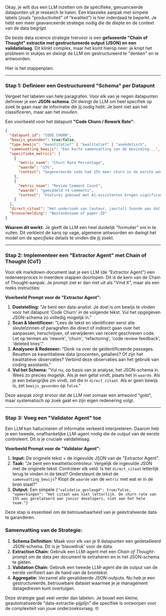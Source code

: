 Okay, je wilt dus een LLM inzetten om de specifieke, genuanceerde datapunten uit je research te halen. Een klassieke aanpak met simpele labels (zoals "productiviteit" of "kwaliteit") is hier inderdaad te beperkt. Je hebt een meer geavanceerde strategie nodig die de diepte en de context van de data begrijpt.

De beste data science strategie hiervoor is een **gefaseerde "Chain of Thought" extractie met gestructureerde output (JSON) en een validatielaag**. Dit klinkt complex, maar het komt hierop neer: je knipt het probleem in stukjes en dwingt de LLM om gestructureerd te "denken" en te antwoorden.

Hier is het stappenplan:

-----

### Stap 1: Definieer een Gestructureerd "Schema" per Datapunt

Vergeet het labelen van hele paragrafen. Voor elk van je negen datapunten definieer je een **JSON-schema**. Dit dwingt de LLM om heel specifiek op zoek te gaan naar de informatie die jij nodig hebt. Je bent niet aan het classificeren, maar aan het *invullen*.

Een voorbeeld voor het datapunt **"Code Churn / Rework Rate"**:

```json
{
  "datapunt_id": "CODE_CHURN",
  "bewijs_gevonden": true/false,
  "type_bewijs": "kwantitatief" | "kwalitatief" | "anekdotisch",
  "samenvatting_bewijs": "Een korte samenvatting van de bevinding...",
  "specifieke_metrics": [
    {
      "metric_naam": "Churn Rate Percentage",
      "waarde": "15%",
      "context": "Gegenereerde code had 15% meer churn in de eerste week na de commit."
    },
    {
      "metric_naam": "Review Comment Count",
      "waarde": "gemiddeld +4 comments",
      "context": "Features gebouwd met AI-assistenten kregen significant meer review-commentaar gerelateerd aan logica en leesbaarheid."
    }
  ],
  "direct_citaat": "Het onderzoek van [auteur, jaartal] toonde aan dat '...de initiële snelheid van codegeneratie teniet werd gedaan door de verhoogde noodzaak voor refactoring...'",
  "bronvermelding": "Bestandsnaam of paper-ID"
}
```

**Waarom dit werkt:** Je geeft de LLM een heel duidelijk "formulier" om in te vullen. Dit verkleint de kans op vage, algemene antwoorden en dwingt het model om de *specifieke* details te vinden die jij zoekt.

-----

### Stap 2: Implementeer een "Extractor Agent" met Chain of Thought (CoT)

Voor elk markdown-document laat je een LLM (de "Extractor Agent") een redeneerproces in meerdere stappen doorlopen. Dit is de kern van de Chain of Thought-aanpak. Je prompt ziet er dan niet uit als "Vind X", maar als een reeks instructies:

**Voorbeeld Prompt voor de "Extractor Agent":**

1.  **Doelstelling:** "Je bent een data-analist. Je doel is om bewijs te vinden voor het datapunt 'Code Churn' in de volgende tekst. Vul het opgegeven JSON-schema zo volledig mogelijk in."
2.  **Scan & Identificeer:** "Lees de tekst en identificeer eerst alle sleutelzinnen of paragrafen die direct of indirect gaan over het aanpassen, herschrijven, of verwijderen van recent geschreven code. Let op termen als 'rework', 'churn', 'refactoring', 'code review feedback', 'deleted lines'."
3.  **Analyseer & Redeneer:** "Denk na over de geïdentificeerde passages. Bevatten ze kwantitatieve data (procenten, getallen)? Of zijn het kwalitatieve observaties? Verbind deze observaties aan het gebruik van coding assistants."
4.  **Vul het Schema:** "Vul nu, op basis van je analyse, het JSON-schema in. Wees zo precies mogelijk. Als je een getal vindt, plaats het in `waarde`. Als je een belangrijke zin vindt, zet die in `direct_citaat`. Als er geen bewijs is, zet `bewijs_gevonden` op `false`."

Deze aanpak zorgt ervoor dat de LLM niet zomaar een antwoord "gokt", maar systematisch op zoek gaat en zijn eigen redenering volgt.

-----

### Stap 3: Voeg een "Validator Agent" toe

Een LLM kan hallucineren of informatie verkeerd interpreteren. Daarom heb je een tweede, onafhankelijke LLM-agent nodig die de output van de eerste controleert. Dit is je cruciale validatielaag.

**Voorbeeld Prompt voor de "Validator Agent":**

1.  **Input:** De originele tekst + de ingevulde JSON van de "Extractor Agent".
2.  **Taak:** "Je bent een kwaliteitscontroleur. Vergelijk de ingevulde JSON met de originele tekst. Controleer elk veld. Is het `direct_citaat` letterlijk terug te vinden in de tekst? Ondersteunt de tekst de `samenvatting_bewijs`? Klopt de `waarde` van de `metric` met wat er in de bron staat?"
3.  **Output:** Een simpele `{"validatie_geslaagd": true/false, "opmerkingen": "Het citaat was niet letterlijk. De churn rate van 15% was gerelateerd aan junior developers, niet aan het hele team."}`

Deze stap is essentieel om de betrouwbaarheid van je geëxtraheerde data te garanderen.

### Samenvatting van de Strategie:

1.  **Schema Definition:** Maak voor elk van je 9 datapunten een gedetailleerd JSON-schema. Dit is je 'blauwdruk' voor de data.
2.  **Extraction Chain:** Gebruik een LLM-agent met een *Chain of Thought*-prompt om de data per document te extraheren en in het JSON-schema te gieten.
3.  **Validation Chain:** Gebruik een tweede LLM-agent die de output van de eerste verifieert aan de hand van de brontekst.
4.  **Aggregatie:** Verzamel alle gevalideerde JSON-outputs. Nu heb je een gestructureerde, betrouwbare dataset waarmee je je management datagedreven kunt overtuigen.

Deze strategie gaat veel verder dan labelen. Je bouwt een kleine, geautomatiseerde "data-extractie-pijplijn" die specifiek is ontworpen voor de complexiteit van jouw onderzoeksvraag. 🤓

